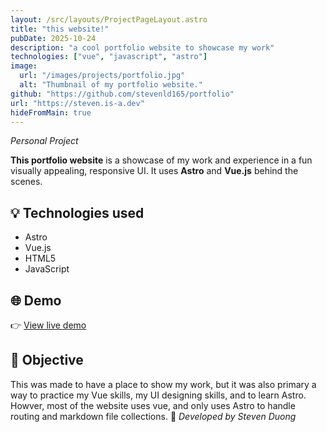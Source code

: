 ```yaml
---
layout: /src/layouts/ProjectPageLayout.astro
title: "this website!"
pubDate: 2025-10-24
description: "a cool portfolio website to showcase my work"
technologies: ["vue", "javascript", "astro"]
image:
  url: "/images/projects/portfolio.jpg"
  alt: "Thumbnail of my portfolio website."
github: "https://github.com/stevenld165/portfolio"
url: "https://steven.is-a.dev"
hideFromMain: true
---
```


_Personal Project_

**This portfolio website** is a showcase of my work and experience in a fun visually appealing, responsive UI. It uses **Astro** and **Vue.js** behind the scenes.

## 💡 Technologies used

- Astro
- Vue.js
- HTML5
- JavaScript

## 🌐 Demo

👉 [View live demo](https://steven.is-a.dev)

## 🎯 Objective

This was made to have a place to show my work, but it was also primary a way to practice my Vue skills, my UI designing skills, and to learn Astro. Howver, most of the website uses vue, and only uses Astro to handle routing and markdown file collections.
🚀 _Developed by Steven Duong_
